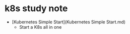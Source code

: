 # k8s study note
 - [Kubernetes Simple Start](Kubernetes Simple Start.md)
    - Start a K8s all in one
